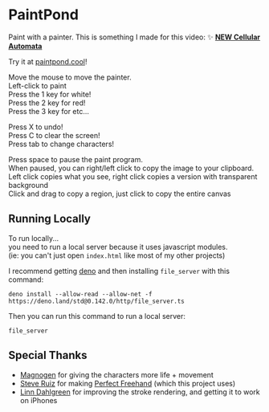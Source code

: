 # PaintPond
Paint with a painter. This is something I made for this video: ✨ **[NEW Cellular Automata](https://youtu.be/WMJ1H3Ai-qs)**

Try it at [paintpond.cool](https://paintpond.cool)!

Move the mouse to move the painter.<br>
Left-click to paint<br>
Press the 1 key for white!<br>
Press the 2 key for red!<br>
Press the 3 key for etc...

Press X to undo!<br>
Press C to clear the screen!<br>
Press tab to change characters!<br>

Press space to pause the paint program.<br>
When paused, you can right/left click to copy the image to your clipboard.<br>
Left click copies what you see, right click copies a version with transparent background<br>
Click and drag to copy a region, just click to copy the entire canvas

## Running Locally
To run locally...<br>
you need to run a local server because it uses javascript modules.<br>
(ie: you can't just open `index.html` like most of my other projects)<br>

I recommend getting [deno](https://deno.land)
and then installing `file_server` with this command:
```
deno install --allow-read --allow-net -f https://deno.land/std@0.142.0/http/file_server.ts
```
Then you can run this command to run a local server:
```
file_server
```

## Special Thanks
* [Magnogen](https://magnogen.net/) for giving the characters more life + movement
* [Steve Ruiz](https://www.steveruiz.me/) for making [Perfect Freehand](https://github.com/steveruizok/perfect-freehand) (which this project uses)
* [Linn Dahlgreen](https://github.com/SimplyLinn) for improving the stroke rendering, and getting it to work on iPhones
